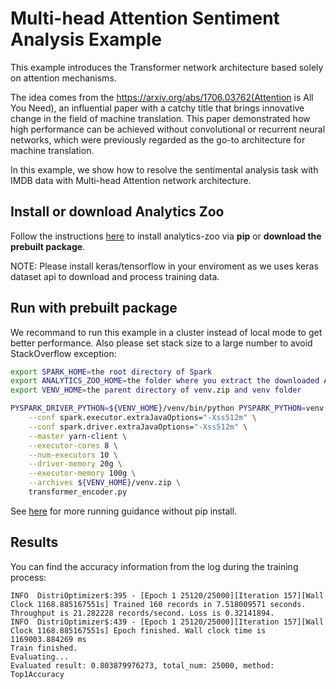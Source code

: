 # Multi-head Attention Sentiment Analysis Example
This example introduces the Transformer network architecture based solely on attention mechanisms.

The idea comes from the https://arxiv.org/abs/1706.03762(Attention is All You Need), an influential paper with a catchy title that brings innovative change in the field of machine translation. This paper demonstrated how high performance can be achieved without convolutional or recurrent neural networks, which were previously regarded as the go-to architecture for machine translation.

In this example, we show how to resolve the sentimental analysis task with IMDB data with Multi-head Attention network architecture.

## Install or download Analytics Zoo
Follow the instructions [here](https://analytics-zoo.github.io/master/#PythonUserGuide/install/) to install analytics-zoo via __pip__ or __download the prebuilt package__.

NOTE: Please install keras/tensorflow in your enviroment as we uses keras dataset api to download and process training data.

## Run with prebuilt package
We recommand to run this example in a cluster instead of local mode to get better performance. Also please set stack size to a large number to avoid StackOverflow exception:

```bash
export SPARK_HOME=the root directory of Spark
export ANALYTICS_ZOO_HOME=the folder where you extract the downloaded Analytics Zoo zip package
export VENV_HOME=the parent directory of venv.zip and venv folder

PYSPARK_DRIVER_PYTHON=${VENV_HOME}/venv/bin/python PYSPARK_PYTHON=venv.zip/venv/bin/python ${ANALYTICS_ZOO_HOME}/bin/spark-submit-python-with-zoo.sh \
    --conf spark.executor.extraJavaOptions="-Xss512m" \
    --conf spark.driver.extraJavaOptions="-Xss512m" \
    --master yarn-client \
    --executor-cores 8 \
    --num-executors 10 \
    --driver-memory 20g \
    --executor-memory 100g \
    --archives ${VENV_HOME}/venv.zip \
    transformer_encoder.py
```

See [here](https://analytics-zoo.github.io/master/#PythonUserGuide/run/#run-without-pip-install) for more running guidance without pip install.

## Results
You can find the accuracy information from the log during the training process:
```
INFO  DistriOptimizer$:395 - [Epoch 1 25120/25000][Iteration 157][Wall Clock 1168.885167551s] Trained 160 records in 7.518009571 seconds. Throughput is 21.282228 records/second. Loss is 0.32141894.
INFO  DistriOptimizer$:439 - [Epoch 1 25120/25000][Iteration 157][Wall Clock 1168.885167551s] Epoch finished. Wall clock time is 1169003.884269 ms
Train finished.
Evaluating...
Evaluated result: 0.803879976273, total_num: 25000, method: Top1Accuracy
```
